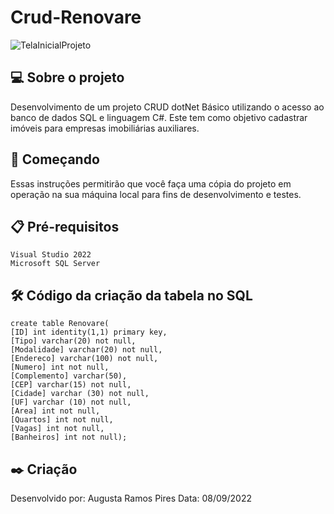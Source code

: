 # Crud-Renovare

![TelaInicialProjeto](https://user-images.githubusercontent.com/112721730/189239728-b3be845c-cac4-4d64-8752-5d7c088f482c.png)

## 💻 Sobre o projeto
Desenvolvimento de um projeto CRUD dotNet Básico utilizando o acesso ao banco de dados SQL e linguagem C#.
Este tem como objetivo cadastrar imóveis para empresas imobiliárias auxiliares.

## 🚀 Começando

Essas instruções permitirão que você faça uma cópia do projeto em operação na sua máquina local para fins de desenvolvimento e testes.

## 📋 Pré-requisitos
```
Visual Studio 2022
Microsoft SQL Server
```

## 🛠️ Código da criação da tabela no SQL
```
create table Renovare(
[ID] int identity(1,1) primary key,
[Tipo] varchar(20) not null,
[Modalidade] varchar(20) not null,
[Endereco] varchar(100) not null,
[Numero] int not null,
[Complemento] varchar(50),
[CEP] varchar(15) not null,
[Cidade] varchar (30) not null,
[UF] varchar (10) not null,
[Area] int not null,
[Quartos] int not null,
[Vagas] int not null,
[Banheiros] int not null);
```
## ✒️ Criação
Desenvolvido por: Augusta Ramos Pires
Data: 08/09/2022
